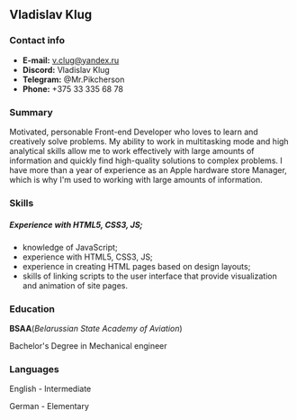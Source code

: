 ## Vladislav Klug ##
### Contact info ##
- **E-mail:** v.clug@yandex.ru
- **Discord:** Vladislav Klug
- **Telegram:** @Mr.Pikcherson
- **Phone:** +375 33 335 68 78
### Summary ###
 Motivated, personable Front-end Developer who loves to learn and creatively solve problems. My ability to work in multitasking mode and high analytical skills allow me to work effectively with large amounts of information and quickly find high-quality solutions to complex problems. I have more than a year of experience as an Apple hardware store Manager, which is why I'm used to working with large amounts of information.
### Skills ###
##### *Experience with HTML5, CSS3, JS;* #####
- knowledge of JavaScript;
- experience with HTML5, CSS3, JS;
- experience in creating HTML pages based on design layouts;
- skills of linking scripts to the user interface that provide visualization and animation of site pages.
### Education ###
**BSAA**(*Belarussian State Academy of Aviation*)

Bachelor's Degree in Mechanical engineer
### Languages ###
English - Intermediate

German - Elementary